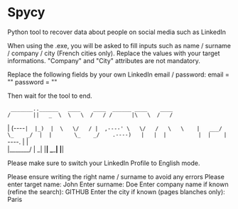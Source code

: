 # Spycy
Python tool to recover data about people on social media such as LinkedIn

When using the .exe, you will be asked to fill inputs such as name / surname / company / city (French cities only).
Replace the values with your target informations. "Company" and "City" attributes are not mandatory.

Replace the following fields by your own LinkedIn email / password:
email = ""
password = ""


Then wait for the tool to end.

     _______..______   ____    ____  ______ ____    ____ 
    /       ||   _  \  \   \  /   / /      |\   \  /   / 
   |   (----`|  |_)  |  \   \/   / |  ,----' \   \/   /  
    \   \    |   ___/    \_    _/  |  |       \_    _/   
.----)   |   |  |          |  |    |  `----.    |  |     
|_______/    | _|          |__|     \______|    |__|     
                                                         
Please make sure to switch your LinkedIn Profile to English mode.

Please ensure writing the right name / surname to avoid any errors
Please enter target name: John
Enter surname: Doe
Enter company name if known (refine the search): GITHUB
Enter the city if known (pages blanches only): Paris
